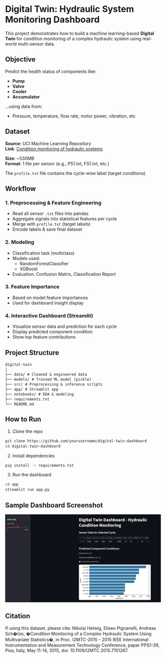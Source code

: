 # Digital Twin: Hydraulic System Monitoring Dashboard

This project demonstrates how to build a machine learning-based **Digital Twin** for condition monitoring of a complex hydraulic system using real-world multi-sensor data.

## Objective

Predict the health status of components like:
- **Pump**
- **Valve**
- **Cooler**
- **Accumulator**

...using data from:
- Pressure, temperature, flow rate, motor power, vibration, etc

## Dataset

**Source**: UCI Machine Learning Repository  
**Link**: [Condition monitoring of hydraulic systems](https://archive.ics.uci.edu/ml/datasets/Condition+monitoring+of+hydraulic+systems)

**Size**: ~530MB  
**Format**: 1 file per sensor (e.g., PS1.txt, FS1.txt, etc.)

The `profile.txt` file contains the cycle-wise label (target conditions).

## Workflow

### 1. Preprocessing & Feature Engineering
- Read all sensor `.txt` files into pandas
- Aggregate signals into statistical features per cycle
- Merge with `profile.txt` (target labels)
- Encode labels & save final dataset

### 2. Modeling
- Classification task (multiclass)
- Models used:
  - RandomForestClassifier
  - XGBoost
- Evaluation: Confusion Matrix, Classification Report

### 3. Feature Importance
- Based on model feature importances
- Used for dashboard insight display

### 4. Interactive Dashboard (Streamlit)
- Visualize sensor data and prediction for each cycle
- Display predicted component condition
- Show top feature contributions

## Project Structure

```
digital-twin
│
├── data/ # Cleaned & engineered data
├── models/ # Trained ML model (pickle)
├── src/ # Preprocessing & inference scripts
├── app/ # Streamlit app
├── notebooks/ # EDA & modeling
├── requirements.txt
└── README.md
```


## How to Run

1. Clone the repo  
```bash
git clone https://github.com/yourusername/digital-twin-dashboard
cd digital-twin-dashboard
```

2. Install dependencies
```bash
pip install -r requirements.txt
```

3. Run the dashboard
```bash
cd app
streamlit run app.py
```

## Sample Dashboard Screenshot

![Dashboard](image.png)

## Citation
If using this dataset, please cite:
Nikolai Helwig, Eliseo Pignanelli, Andreas Sch�tze, �Condition Monitoring of a Complex Hydraulic System Using Multivariate Statistics�, in Proc. I2MTC-2015 - 2015 IEEE International Instrumentation and Measurement Technology Conference, paper PPS1-39, Pisa, Italy, May 11-14, 2015, doi: 10.1109/I2MTC.2015.7151267.